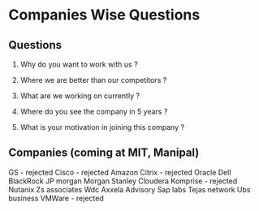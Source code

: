 # Companies Wise Questions

## Questions

1) Why do you want to work with us ?

2) Where we are better than our competitors ?

3) What are we working on currently ?

4) Where do you see the company in 5 years ?

5) What is your motivation in joining this company ?

## Companies (coming at MIT, Manipal)

GS - rejected
Cisco - rejected
Amazon
Citrix - rejected
Oracle
Dell
BlackRock
JP morgan
Morgan Stanley
Cloudera
Komprise - rejected
Nutanix
Zs associates
Wdc
Axxela Advisory
Sap labs
Tejas network
Ubs business
VMWare - rejected
